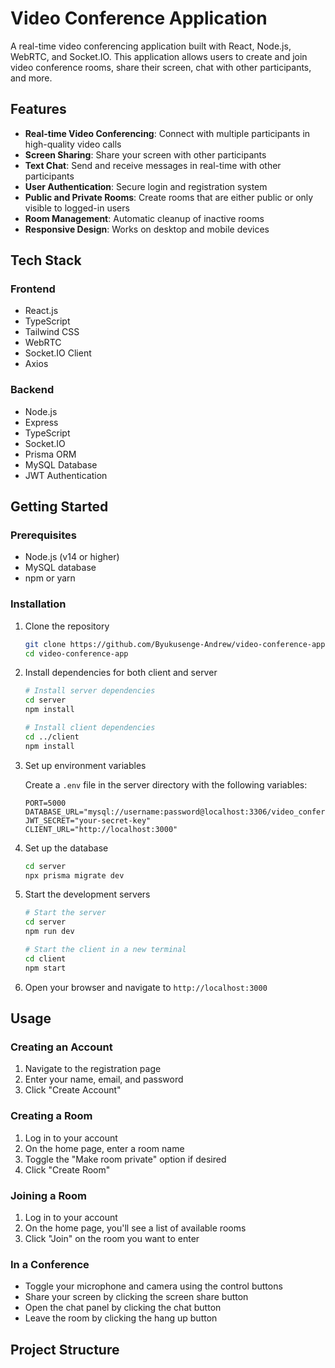 # Video Conference Application

A real-time video conferencing application built with React, Node.js, WebRTC, and Socket.IO. This application allows users to create and join video conference rooms, share their screen, chat with other participants, and more.

## Features

- **Real-time Video Conferencing**: Connect with multiple participants in high-quality video calls
- **Screen Sharing**: Share your screen with other participants
- **Text Chat**: Send and receive messages in real-time with other participants
- **User Authentication**: Secure login and registration system
- **Public and Private Rooms**: Create rooms that are either public or only visible to logged-in users
- **Room Management**: Automatic cleanup of inactive rooms
- **Responsive Design**: Works on desktop and mobile devices

## Tech Stack

### Frontend
- React.js
- TypeScript
- Tailwind CSS
- WebRTC
- Socket.IO Client
- Axios

### Backend
- Node.js
- Express
- TypeScript
- Socket.IO
- Prisma ORM
- MySQL Database
- JWT Authentication

## Getting Started

### Prerequisites

- Node.js (v14 or higher)
- MySQL database
- npm or yarn

### Installation

1. Clone the repository
   ```bash
   git clone https://github.com/Byukusenge-Andrew/video-conference-app.git
   cd video-conference-app
   ```

2. Install dependencies for both client and server
   ```bash
   # Install server dependencies
   cd server
   npm install
   
   # Install client dependencies
   cd ../client
   npm install
   ```

3. Set up environment variables
   
   Create a `.env` file in the server directory with the following variables:
   ```
   PORT=5000
   DATABASE_URL="mysql://username:password@localhost:3306/video_conference"
   JWT_SECRET="your-secret-key"
   CLIENT_URL="http://localhost:3000"
   ```

4. Set up the database
   ```bash
   cd server
   npx prisma migrate dev
   ```

5. Start the development servers
   ```bash
   # Start the server
   cd server
   npm run dev
   
   # Start the client in a new terminal
   cd client
   npm start
   ```

6. Open your browser and navigate to `http://localhost:3000`

## Usage

### Creating an Account
1. Navigate to the registration page
2. Enter your name, email, and password
3. Click "Create Account"

### Creating a Room
1. Log in to your account
2. On the home page, enter a room name
3. Toggle the "Make room private" option if desired
4. Click "Create Room"

### Joining a Room
1. Log in to your account
2. On the home page, you'll see a list of available rooms
3. Click "Join" on the room you want to enter

### In a Conference
- Toggle your microphone and camera using the control buttons
- Share your screen by clicking the screen share button
- Open the chat panel by clicking the chat button
- Leave the room by clicking the hang up button

## Project Structure
